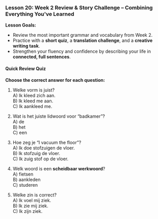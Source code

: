 ### Lesson 20: Week 2 Review & Story Challenge – Combining Everything You've Learned
**Lesson Goals:**
- Review the most important grammar and vocabulary from Week 2.  
- Practice with a **short quiz**, a **translation challenge**, and a **creative writing task**.  
- Strengthen your fluency and confidence by describing your life in **connected, full sentences**.

#### Quick Review Quiz
**Choose the correct answer for each question:**
1. Welke vorm is juist?  
   A) Ik kleed zich aan.  
   B) Ik kleed me aan.  
   C) Ik aankleed me.

2. Wat is het juiste lidwoord voor “badkamer”?  
   A) de  
   B) het  
   C) een

3. Hoe zeg je “I vacuum the floor”?  
   A) Ik doe stofzuigen de vloer.  
   B) Ik stofzuig de vloer.  
   C) Ik zuig stof op de vloer.

4. Welk woord is een **scheidbaar werkwoord**?  
   A) fietsen  
   B) aankleden  
   C) studeren

5. Welke zin is correct?  
   A) Ik voel mij ziek.  
   B) Ik zie mij ziek.  
   C) Ik zijn ziek.
